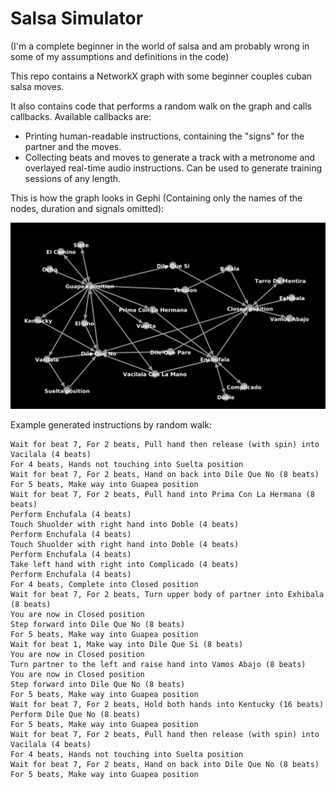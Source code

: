# Salsa Simulator

(I'm a complete beginner in the world of salsa and am probably wrong in some of my assumptions and definitions in the code)

This repo contains a NetworkX graph with some beginner couples cuban salsa moves.

It also contains code that performs a random walk on the graph and calls callbacks.  Available callbacks are:

* Printing human-readable instructions, containing the "signs" for the partner and the moves.
* Collecting beats and moves to generate a track with a metronome and overlayed real-time audio instructions. Can be used to generate training sessions of any length.

This is how the graph looks in Gephi (Containing only the names of the nodes, duration and signals omitted):

![](./img/graph.png)

Example generated instructions by random walk:

```
Wait for beat 7, For 2 beats, Pull hand then release (with spin) into Vacilala (4 beats)
For 4 beats, Hands not touching into Suelta position
Wait for beat 7, For 2 beats, Hand on back into Dile Que No (8 beats)
For 5 beats, Make way into Guapea position
Wait for beat 7, For 2 beats, Pull hand into Prima Con La Hermana (8 beats)
Perform Enchufala (4 beats)
Touch Shuolder with right hand into Doble (4 beats)
Perform Enchufala (4 beats)
Touch Shuolder with right hand into Doble (4 beats)
Perform Enchufala (4 beats)
Take left hand with right into Complicado (4 beats)
Perform Enchufala (4 beats)
For 4 beats, Complete into Closed position
Wait for beat 7, For 2 beats, Turn upper body of partner into Exhibala (8 beats)
You are now in Closed position
Step forward into Dile Que No (8 beats)
For 5 beats, Make way into Guapea position
Wait for beat 1, Make way into Dile Que Si (8 beats)
You are now in Closed position
Turn partner to the left and raise hand into Vamos Abajo (8 beats)
You are now in Closed position
Step forward into Dile Que No (8 beats)
For 5 beats, Make way into Guapea position
Wait for beat 7, For 2 beats, Hold both hands into Kentucky (16 beats)
Perform Dile Que No (8 beats)
For 5 beats, Make way into Guapea position
Wait for beat 7, For 2 beats, Pull hand then release (with spin) into Vacilala (4 beats)
For 4 beats, Hands not touching into Suelta position
Wait for beat 7, For 2 beats, Hand on back into Dile Que No (8 beats)
For 5 beats, Make way into Guapea position
```